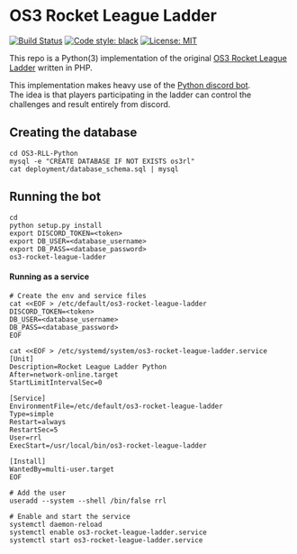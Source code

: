 # OS3 Rocket League Ladder
[![Build Status](https://travis-ci.org/Erik-Lamers1/OS3-RLL-Python.svg?branch=master)](https://travis-ci.org/Erik-Lamers1/OS3-RLL-Python) [![Code style: black](https://img.shields.io/badge/code%20style-black-000000.svg)](https://github.com/psf/black) [![License: MIT](https://img.shields.io/badge/License-MIT-yellow.svg)](https://opensource.org/licenses/MIT) 


This repo is a Python(3) implementation of the original [OS3 Rocket League Ladder](https://github.com/Erik-Lamers1/OS3-Rocket-League-Ladder) written in PHP.

This implementation makes heavy use of the [Python discord bot](https://discordpy.readthedocs.io/en/latest/).  
The idea is that players participating in the ladder can control the challenges and result entirely from discord.

## Creating the database
```shell script
cd OS3-RLL-Python
mysql -e "CREATE DATABASE IF NOT EXISTS os3rl"
cat deployment/database_schema.sql | mysql
```


## Running the bot
```shell script
cd 
python setup.py install
export DISCORD_TOKEN=<token>
export DB_USER=<database_username>
export DB_PASS=<database_password>
os3-rocket-league-ladder
```

#### Running as a service
```shell script
# Create the env and service files
cat <<EOF > /etc/default/os3-rocket-league-ladder
DISCORD_TOKEN=<token>
DB_USER=<database_username>
DB_PASS=<database_password>
EOF

cat <<EOF > /etc/systemd/system/os3-rocket-league-ladder.service
[Unit]
Description=Rocket League Ladder Python
After=network-online.target
StartLimitIntervalSec=0

[Service]
EnvironmentFile=/etc/default/os3-rocket-league-ladder
Type=simple
Restart=always
RestartSec=5
User=rrl
ExecStart=/usr/local/bin/os3-rocket-league-ladder

[Install]
WantedBy=multi-user.target
EOF

# Add the user
useradd --system --shell /bin/false rrl

# Enable and start the service
systemctl daemon-reload
systemctl enable os3-rocket-league-ladder.service
systemctl start os3-rocket-league-ladder.service
```
